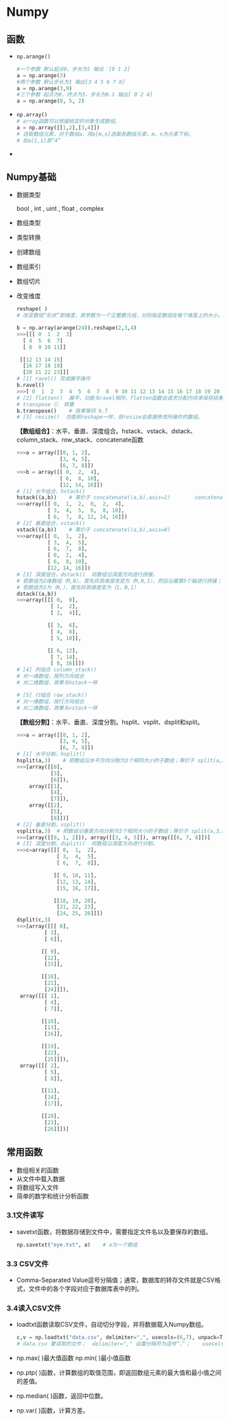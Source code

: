 # Numpy

## 函数

- ```python
  np.arange()
  
  #一个参数 默认起点0，步长为1 输出：[0 1 2]
  a = np.arange(3)
  #两个参数 默认步长为1 输出[3 4 5 6 7 8]
  a = np.arange(3,9)
  #三个参数 起点为0，终点为3，步长为0.1 输出[ 0 2 4]
  a = np.arange(0, 5, 2)
  ```

- ```python
  np.array()
  # array函数可以依据给定的对象生成数组。
  a = np.array([[1,2],[3,4]])
  # 选取数组元素，对于数组a，用a[m,n]选取各数组元素，m、n为元素下标。
  # 如a[1,1]是“4”
  ```

- 

## Numpy基础

- 数据类型

  bool , int , uint , float , complex

- 数组类型

- 类型转换

- 创建数组

- 数组索引

- 数组切片

- 改变维度

  ```python
  reshape( )
  # 改变数组“形状”即维度，其参数为一个正整数元组，分别指定数组在每个维度上的大小。
  ```

  ```python
  b = np.array(arange(24)).reshape(2,3,4)
  >>>[[[ 0  1  2  3]
    [ 4  5  6  7]
    [ 8  9 10 11]]
  
   [[12 13 14 15]
    [16 17 18 19]
    [20 21 22 23]]]
  # [1] ravel() 完成展平操作
  b.ravel()
  >>>[ 0  1  2  3  4  5  6  7  8  9 10 11 12 13 14 15 16 17 18 19 20 21 22 23]
  # [2] flatten()  展平，功能与ravel相同，flatten函数会请求分配内存来保存结果，而ravel函数只是返回数组的一个视图。
  # transpose（） 转置 
  b.transpose()    # 效果等同 b.T
  # [3] resize()  功能和reshape一样，但resize会直接修改所操作的数组。
  ```

  **【数组组合】**：水平、垂直、深度组合。hstack、vstack、dstack、column_stack、row_stack、concatenate函数

  ```python
  >>>a = array([[0, 1, 2],
                [3, 4, 5],
                [6, 7, 8]])
  >>>b = array([[ 0,  2,  4],
                [ 6,  8, 10],
                [12, 14, 16]])
  # [1] 水平组合，hstack()
  hstack((a,b))    # 等价于 concatenate((a,b),axis=1)        concatenate:连接、串联
  >>>array([[ 0,  1,  2,  0,  2,  4],
            [ 3,  4,  5,  6,  8, 10],
            [ 6,  7,  8, 12, 14, 16]])
  # [2] 垂直组合，vstack()
  vstack((a,b))    # 等价于 concatenate((a,b),axis=0)
  >>>array([[ 0,  1,  2],
            [ 3,  4,  5],
            [ 6,  7,  8],
            [ 0,  2,  4],
            [ 6,  8, 10],
            [12, 14, 16]])
  # [3] 深度组合，dstack()  将数组沿深度方向进行拼接。
  # 若数组为2维数组（M,N），首先将其维度改变为（M,N,1），然后沿着第3个轴进行拼接；
  # 若数组为1为（N,），首先将其维度变为（1，N,1）
  dstack((a,b))
  >>>array([[[ 0,  0],
             [ 1,  2],
             [ 2,  4]],
  
            [[ 3,  6],
             [ 4,  8],
             [ 5, 10]],
  
            [[ 6, 12],
             [ 7, 14],
             [ 8, 16]]])
  # [4] 列组合 column_stack()  
  # 对一维数组，按列方向组合
  # 对二维数组，效果与hstack一样
  
  # [5] 行组合 row_stack()  
  # 对一维数组，按行方向组合
  # 对二维数组，效果与vstack一样
  ```

  **【数组分割】**：水平、垂直、深度分割。hsplit、vsplit、dsplit和split。

  ```python
  >>>a = array([[0, 1, 2],
                [3, 4, 5],
                [6, 7, 8]])
  # [1] 水平分割，hsplit()
  hsplit(a,3)    # 把数组沿水平方向分割为3个相同大小的子数组；等价于 split(a,3,axis=1)
  >>>[array([[0],
             [3],
             [6]]),
      array([[1],
             [4],
             [7]]),
      array([[2],
             [5],
             [8]])]
  # [2] 垂直分割，vsplit()
  vsplit(a,3)  # 把数组沿垂直方向分割为3个相同大小的子数组；等价于 split(a,3,axis=0)
  >>>[array([[0, 1, 2]]), array([[3, 4, 5]]), array([[6, 7, 8]])]
  # [3] 深度分割，dsplit()  将数组沿深度方向进行分割。
  >>>c=array([[[ 0,  1,  2],
               [ 3,  4,  5],
               [ 6,  7,  8]],
  
              [[ 9, 10, 11],
               [12, 13, 14],
               [15, 16, 17]],
  
              [[18, 19, 20],
               [21, 22, 23],
               [24, 25, 26]]])
  dsplit(c,3)
  >>>[array([[[ 0],
           [ 3],
           [ 6]],
  
          [[ 9],
           [12],
           [15]],
  
          [[18],
           [21],
           [24]]]),
   array([[[ 1],
           [ 4],
           [ 7]],
  
          [[10],
           [13],
           [16]],
  
          [[19],
           [22],
           [25]]]),
   array([[[ 2],
           [ 5],
           [ 8]],
  
          [[11],
           [14],
           [17]],
  
          [[20],
           [23],
           [26]]])]
  ```

  

## 常用函数

- 数组相关的函数
- 从文件中载入数据
- 将数组写入文件
- 简单的数学和统计分析函数

### 3.1文件读写

- savetxt函数，将数据存储到文件中，需要指定文件名以及要保存的数组。

  ```python
  np.savetxt("eye.txt", a)    # a为一个数组
  ```

### 3.3 CSV文件

- Comma-Separated Value逗号分隔值；通常，数据库的转存文件就是CSV格式，文件中的各个字段对应于数据库表中的列。

### 3.4读入CSV文件

- loadtxt函数读取CSV文件，自动切分字段，并将数据载入Numpy数组。

  ```python
  c,v = np.loadtxt("data.csv", delimiter=",", usecols=(6,7), unpack=True)
  # data.csv 要读取的文件；  delimiter="," 设置分隔符为逗号“，”；    usecols=(6,7) 获取第7字段值第8字段的数据；  unpack=True分拆存储不同列数据，分别赋值给c,v。
  ```

- np.max( )最大值函数    np.min( )最小值函数

- np.ptp( )函数，计算数组的取值范围，即返回数组元素的最大值和最小值之间的差值。

- np.median( )函数，返回中位数。

- np.var( )函数，计算方差。 

